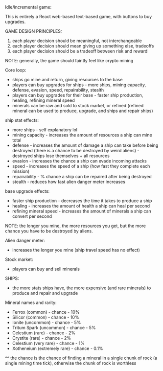 Idle/incremental game:

This is entirely a React web-based text-based game, with buttons to buy upgrades.

GAME DESIGN PRINCIPLES:

1. each player decision should be meaningful, not interchangeable
2. each player decision should mean giving up something else, tradeoffs
3. each player decision should be a tradeoff between risk and reward

NOTE: generally, the game should faintly feel like crypto mining

Core loop:

- ships go mine and return, giving resources to the base
- players can buy upgrades for ships - more ships, mining capacity, defense, evasion, speed, repairability, stealth
- players can buy upgrades for their base - faster ship production, healing, refining mineral speed
- minerals can be raw and sold to stock market, or refined (refined mineral can be used to produce, upgrade, and ships and repair ships)

ship stat effects:

- more ships - self explanatory lol
- mining capacity - increases the amount of resources a ship can mine total
- defense - increases the amount of damage a ship can take before being destroyed (there is a chance to be destroyed by weird aliens) - destroyed ships lose themselves + all resources
- evasion - increases the chance a ship can evade incoming attacks
- speed - increases the speed of a ship (how fast they complete each mission)
- repairability - % chance a ship can be repaired after being destroyed
- stealth - reduces how fast alien danger meter increases

base upgrade effects:

- faster ship production - decreases the time it takes to produce a ship
- healing - increases the amount of health a ship can heal per second
- refining mineral speed - increases the amount of minerals a ship can convert per second

NOTE: the longer you mine, the more resources you get, but the more chance you have to be destroyed by aliens.

Alien danger meter:

- increases the longer you mine (ship travel speed has no effect)

Stock market:

- players can buy and sell minerals

SHIPS:

- the more stats ships have, the more expensive (and rare minerals) to produce and repair and upgrade

Mineral names and rarity:

- Ferrox (common) - chance - 10%
- Silicor (common) - chance - 10%
- Ionite (uncommon) - chance - 5%
- Tritum Spark (uncommon) - chance - 5%
- Celestium (rare) - chance - 2%
- Crystite (rare) - chance - 2%
- Celestium (very rare) - chance - 1%
- Xotheneium (extremely rare) - chance - 0.1%

^^ the chance is the chance of finding a mineral in a single chunk of rock (a single mining time tick), otherwise the chunk of rock is worthless

